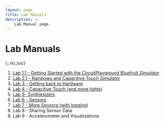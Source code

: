 ```yaml
---
layout: page
title: Lab Manuals
description: >-
    Lab Manual page.
---
```


# Lab Manuals

{:.no_toc}

1. [Lab 1.1 - Getting Started with the CircuitPlayground Bluefruit *Simulator*](/assets/labs/lab1-sim.md)
2. [Lab 2.1 - Rainbows and Capacitive Touch *Simulator*](/assets/labs/lab2-sim.md)
3. [Lab 3 - Getting back to Hardware](/assets/labs/lab1-redux.md)
4. [Lab 4 - Capacitive Touch (and more lights)](/assets/labs/lab2-redux.md)
5. [Lab 5- Synthesizers](/assets/labs/lab5-synth.md)
6. [Lab 6 - Sensors](/assets/labs/lab6-sensors.md)
7. [Lab 7 - More Sensors (with logging)](/assets/labs/lab7-sensors-logging.md)
8. Lab 8 - Sharing Sensor Data
9. Lab 9 - Accelerometer and Visualizations

